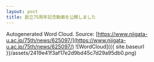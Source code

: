```yaml
---
layout: post
title: 創立75周年記念動画を公開しました
---
```

Autogenerated Word Cloud.
Source\: [https://www.niigata-u.ac.jp/75th/news/625097/](https://www.niigata-u.ac.jp/75th/news/625097/)
![WordCloud]({{ site.baseurl }}/assets/2419e41f3af17e2d9bd45c7d29a95db0.png)
